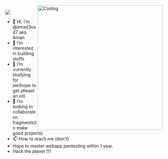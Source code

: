 <img align="right" alt="Coding" width="400" src="https://www.google.com/url?sa=i&url=https%3A%2F%2Fwww.ranker.com%2Flist%2Fsaddest-anime-series-of-all-time%2Franker-anime&psig=AOvVaw318OYervy5JzCIm5f1xeYC&ust=1710002894916000&source=images&cd=vfe&opi=89978449&ved=0CBMQjRxqFwoTCKDxj6qP5YQDFQAAAAAdAAAAABAE">



![](https://komarev.com/ghpvc/?username=amad3us47&style=flat-square)



- 👋 Hi, I’m @amad3us47 aka Aman 
- 👀 I’m interested in building stuffs 
- 🌱 I’m currently studying for jee(hope to get atleast an nit)
- 💞️ I’m looking to collaborate on fragments(to make good projects)
- 📫 How to reach me (don't)
- Hope to master webapp pentesting within 1 year.
- Hack the planet !!!!
<!---
amad3us47/amad3us47 is a ✨ special ✨ repository because its `README.md` (this file) appears on your GitHub profile.
You can click the Preview link to take a look at your changes.
--->
